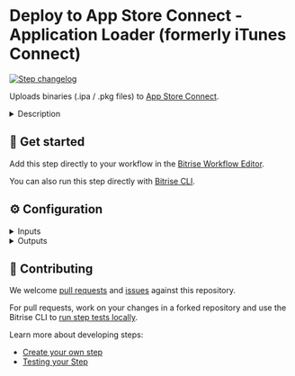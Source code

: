 # Deploy to App Store Connect - Application Loader (formerly iTunes Connect)

[![Step changelog](https://shields.io/github/v/release/bitrise-steplib/steps-deploy-to-itunesconnect-application-loader?include_prereleases&label=changelog&color=blueviolet)](https://github.com/bitrise-steplib/steps-deploy-to-itunesconnect-application-loader/releases)

Uploads binaries (.ipa / .pkg files) to [App Store Connect](https://appstoreconnect.apple.com/).

<details>
<summary>Description</summary>

Upload your binaries to [App Store Connect](https://appstoreconnect.apple.com/) using Apple's Application Loader. You can upload iOS, macOS, or Apple TV apps with the Step. The Step does not upload metadata, screenshots, nor does it submit your app for review. For that, use the **Deploy to App Store Connect with Deliver** Step.

This Step, however, does NOT build your binary: to create an IPA or PKG file, you need the right version of the **Xcode Archive** Step, or any other Step that is capable of building a binary file.  

### Configuring the Step 

Before you start using this Step, you need to do a couple of things:

* Register an app on the **My Apps** page of App Store Connect. Click on the **plus** sign and select the **New App** option. This requires an **admin** account.
* This Step requires an app signed with App Store Distibution provisioning profile. Make sure that you use the correct code signing files and the correct export method with the Step that builds your binary.
* Every build that you want to push to the App Store Connect must have a unique build and version number pair. Increment either or both before a new deploy to the App Store Connect.

To deploy your app with the Step: 
1. Make sure that either the **IPA path** or the **PKG path** input has a valid value. The default value is perfect for most cases: it points to the output generated by the **Xcode Archive** Step.
1. Set up your connection depending on which authentication method you wish to use:
    - Use a previously configured Bitrise Apple Developer connection: Set the **Bitrise Apple Developer Connection** to `automatic` (this is the default setting), `api_key` or `apple_id`.
    - Provide manual Step inputs: Add authentication data depending on which authentication method you wish to use, either Apple ID or API key authentication. Set the **Bitrise Apple Developer Connection** to `off`. Use only one of the authentication methods.
        * For API key: Provide your **API Key: URL** (for example, https://URL/TO/AuthKey_something.p8 or file:///PATH/TO/AuthKey_something.p8) and the **API Key: Issuer ID** inputs.
        * For Apple ID: Use the Apple Developer connection based on Apple ID authentication. If no app-specific password has been added to the used connection, the **Apple ID: App-specific password** Step input will be used. Other authentication-related Step inputs are ignored.

### Troubleshooting

Use only one of the authentication methods, if you add both the Apple ID and the API key inputs the step will fail.

Make sure your Apple ID credentials are correct. Be aware that if you use two-factor authentication, you need to [set up](https://devcenter.bitrise.io/getting-started/configuring-bitrise-steps-that-require-apple-developer-account-data/#setting-up-connection-with-the-apple-id-and-password) a connection with Apple ID.

Always make sure that **Platform** input is set to the correct value.

The Step can also fail if the **Xcode Archive** Step - or any other Step that builds your binary - did not generate an IPA or PKG with a `app-store` export method. 

### Useful links 

- [Deploying an app to iTunesConnect](https://devcenter.bitrise.io/deploy/ios-deploy/deploying-an-ios-app-to-itunes-connect/)
- [iOS deployment](https://devcenter.bitrise.io/deploy/ios-deploy/ios-deploy-index/)

### Related Steps 

- [Deploy to Google Play](https://www.bitrise.io/integrations/steps/google-play-deploy)
- [Xcode Archive & Export for iOS](https://www.bitrise.io/integrations/steps/xcode-archive)
- [Appetize.io deploy](https://www.bitrise.io/integrations/steps/appetize-deploy)
</details>

## 🧩 Get started

Add this step directly to your workflow in the [Bitrise Workflow Editor](https://devcenter.bitrise.io/steps-and-workflows/steps-and-workflows-index/).

You can also run this step directly with [Bitrise CLI](https://github.com/bitrise-io/bitrise).

## ⚙️ Configuration

<details>
<summary>Inputs</summary>

| Key | Description | Flags | Default |
| --- | --- | --- | --- |
| `connection` | The input determines the method used for Apple Service authentication. By default, any enabled Bitrise Apple Developer connection is used and other authentication-related Step inputs are ignored.  There are two types of Apple Developer connection you can enable on Bitrise: one is based on an API key of the App Store Connect API, the other is the Apple ID authentication. You can choose which type of Bitrise Apple Developer connection to use or you can tell the Step to only use Step inputs for authentication: - `automatic`: Use any enabled Apple Developer connection, either based on Apple ID authentication or API key authentication.  Step inputs are only used as a fallback. API key authentication has priority over Apple ID authentication in both cases. - `api_key`: Use the Apple Developer connection based on API key authentication. Authentication-related Step inputs are ignored. - `apple_id`: Use the Apple Developer connection based on Apple ID authentication and the **Application-specific password** Step input. Other authentication-related Step inputs are ignored. - `off`: Do not use any Apple Developer Connection. Only authentication-related Step inputs are considered. | required | `automatic` |
| `api_key_path` | Specify the path in an URL format where your API key is stored. For example: `https://URL/TO/AuthKey_[KEY_ID].p8` or `file:///PATH/TO/AuthKey_[KEY_ID].p8`. **NOTE:** The Step will only recognize the API key if the filename includes the  `KEY_ID` value as shown on the examples above.   You can upload your key on the **Generic File Storage** tab in the Workflow Editor and set the Environment Variable for the file here.   For example: `$BITRISEIO_MYKEY_URL` |  |  |
| `api_issuer` | Issuer ID. Required if **API Key: URL** (`api_key_path`) is specified. |  |  |
| `itunescon_user` | Email for Apple ID login. | sensitive |  |
| `password` | Password for the specified Apple ID. | sensitive |  |
| `app_password` | Use this input if TFA is enabled on the Apple ID but no app-specific password has been added to the used Bitrise Apple ID connection.  **NOTE:** Application-specific passwords can be created on the [AppleID Website](https://appleid.apple.com). It can be used to bypass two-factor authentication. | sensitive |  |
| `ipa_path` | Path to your IPA file to be deployed. **NOTE:** This input or `PKG path` is required. |  | `$BITRISE_IPA_PATH` |
| `pkg_path` | Path to your PKG file to be deployed. **NOTE:** This input or `IPA path` is required. |  | `$BITRISE_PKG_PATH` |
| `platform` | Specify the platform of the file. When `auto` is selected the step uses the `Info.plist` to set the platform. |  | `auto` |
| `altool_options` | Options added to the end of the `altool` call. You can use multiple options, separated by a space character. Example: `--notarize-app --asc-provider" <<provider_id>>` |  |  |
| `retries` | Retry times when failed, set to `0` for infinite retries |  | `10` |
</details>

<details>
<summary>Outputs</summary>
There are no outputs defined in this step
</details>

## 🙋 Contributing

We welcome [pull requests](https://github.com/bitrise-steplib/steps-deploy-to-itunesconnect-application-loader/pulls) and [issues](https://github.com/bitrise-steplib/steps-deploy-to-itunesconnect-application-loader/issues) against this repository.

For pull requests, work on your changes in a forked repository and use the Bitrise CLI to [run step tests locally](https://devcenter.bitrise.io/bitrise-cli/run-your-first-build/).

Learn more about developing steps:

- [Create your own step](https://devcenter.bitrise.io/contributors/create-your-own-step/)
- [Testing your Step](https://devcenter.bitrise.io/contributors/testing-and-versioning-your-steps/)
